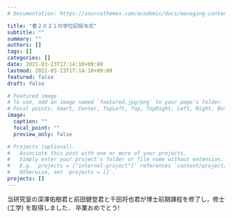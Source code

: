 ```yaml
---
# Documentation: https://sourcethemes.com/academic/docs/managing-content/

title: "春２０２１の学位記授与式"
subtitle: ""
summary: ""
authors: []
tags: []
categories: []
date: 2021-03-23T17:14:10+09:00
lastmod: 2021-03-23T17:14:10+09:00
featured: false
draft: false

# Featured image
# To use, add an image named `featured.jpg/png` to your page's folder.
# Focal points: Smart, Center, TopLeft, Top, TopRight, Left, Right, BottomLeft, Bottom, BottomRight.
image:
  caption: ""
  focal_point: ""
  preview_only: false

# Projects (optional).
#   Associate this post with one or more of your projects.
#   Simply enter your project's folder or file name without extension.
#   E.g. `projects = ["internal-project"]` references `content/project/deep-learning/index.md`.
#   Otherwise, set `projects = []`.
projects: []
---
```


当研究室の深澤佑樹君と前田健登君と千田将也君が博士前期課程を修了し，修士 (工学) を取得しました．
卒業おめでとう!